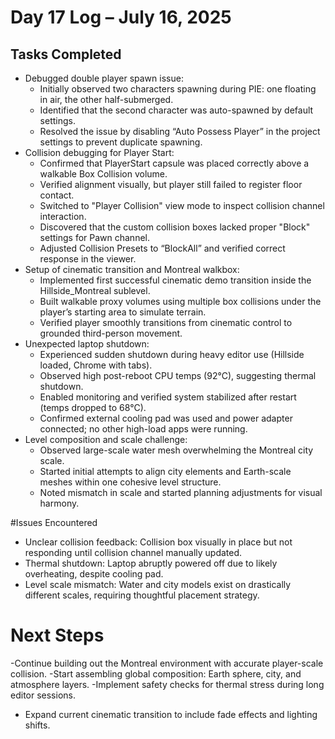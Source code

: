 # Day 17 Log – July 16, 2025

## Tasks Completed
- Debugged double player spawn issue:
  - Initially observed two characters spawning during PIE: one floating in air, the other half-submerged.
  - Identified that the second character was auto-spawned by default settings.
  - Resolved the issue by disabling “Auto Possess Player” in the project settings to prevent duplicate spawning.
- Collision debugging for Player Start:
  - Confirmed that PlayerStart capsule was placed correctly above a walkable Box Collision volume.
  - Verified alignment visually, but player still failed to register floor contact.
  - Switched to "Player Collision" view mode to inspect collision channel interaction.
  - Discovered that the custom collision boxes lacked proper "Block" settings for Pawn channel.
  - Adjusted Collision Presets to “BlockAll” and verified correct response in the viewer.
- Setup of cinematic transition and Montreal walkbox:
  - Implemented first successful cinematic demo transition inside the Hillside_Montreal sublevel.
  - Built walkable proxy volumes using multiple box collisions under the player’s starting area to simulate terrain.
  - Verified player smoothly transitions from cinematic control to grounded third-person movement.
- Unexpected laptop shutdown:
  - Experienced sudden shutdown during heavy editor use (Hillside loaded, Chrome with tabs).
  - Observed high post-reboot CPU temps (92°C), suggesting thermal shutdown.
  - Enabled monitoring and verified system stabilized after restart (temps dropped to 68°C).
  - Confirmed external cooling pad was used and power adapter connected; no other high-load apps were running.
- Level composition and scale challenge:
  - Observed large-scale water mesh overwhelming the Montreal city scale.
  - Started initial attempts to align city elements and Earth-scale meshes within one cohesive level structure.
  - Noted mismatch in scale and started planning adjustments for visual harmony.

#Issues Encountered
- Unclear collision feedback: Collision box visually in place but not responding until collision channel manually updated.
- Thermal shutdown: Laptop abruptly powered off due to likely overheating, despite cooling pad.
- Level scale mismatch: Water and city models exist on drastically different scales, requiring thoughtful placement strategy.

# Next Steps
 -Continue building out the Montreal environment with accurate player-scale collision.
 -Start assembling global composition: Earth sphere, city, and atmosphere layers.
 -Implement safety checks for thermal stress during long editor sessions.
- Expand current cinematic transition to include fade effects and lighting shifts.